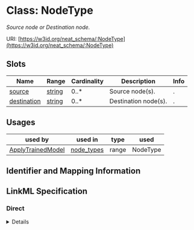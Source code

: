 # Class: NodeType
_Source node or Destination node._





URI: [https://w3id.org/neat_schema/:NodeType](https://w3id.org/neat_schema/:NodeType)



<!-- no inheritance hierarchy -->



## Slots

| Name | Range | Cardinality | Description  | Info |
| ---  | --- | --- | --- | --- |
| [source](source.md) | [string](string.md) | 0..* | Source node(s).  | . |
| [destination](destination.md) | [string](string.md) | 0..* | Destination node(s).  | . |


## Usages


| used by | used in | type | used |
| ---  | --- | --- | --- |
| [ApplyTrainedModel](ApplyTrainedModel.md) | [node_types](node_types.md) | range | NodeType |



## Identifier and Mapping Information









## LinkML Specification

<!-- TODO: investigate https://stackoverflow.com/questions/37606292/how-to-create-tabbed-code-blocks-in-mkdocs-or-sphinx -->

### Direct

<details>
```yaml
name: NodeType
description: Source node or Destination node.
from_schema: https://w3id.org/neat_schema
attributes:
  source:
    name: source
    description: Source node(s).
    from_schema: https://w3id.org/neat_schema
    multivalued: true
    inlined: true
    inlined_as_list: true
  destination:
    name: destination
    description: Destination node(s).
    from_schema: https://w3id.org/neat_schema
    multivalued: true
    inlined: true
    inlined_as_list: true

```
</details>

### Induced

<details>
```yaml
name: NodeType
description: Source node or Destination node.
from_schema: https://w3id.org/neat_schema
attributes:
  source:
    name: source
    description: Source node(s).
    from_schema: https://w3id.org/neat_schema
    multivalued: true
    alias: source
    owner: NodeType
    range: string
    inlined: true
    inlined_as_list: true
  destination:
    name: destination
    description: Destination node(s).
    from_schema: https://w3id.org/neat_schema
    multivalued: true
    alias: destination
    owner: NodeType
    range: string
    inlined: true
    inlined_as_list: true

```
</details>